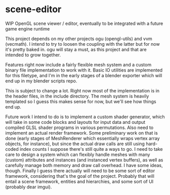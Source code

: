 # scene-editor

WIP OpenGL scene viewer / editor, eventually to be integrated with a future game engine runtime

This project depends on my other projects ogu (opengl-utils) and vvm (vecmath).
I intend to try to loosen the coupling with the latter but for now it's pretty baked in.
ogu will stay a must, as this project and that are intended to grow together.

Features right now include a fairly flexible mesh system and a custom binary file implementation to work with it.
Basic IO utilities are implemented for this filetype, and I'm in the early stages of a blender exporter which will
end up in my blender scripts repo.

This is subject to change a lot. Right now most of the implementation is in the header files, in the include directory.
The mesh system is heavily templated so I guess this makes sense for now, but we'll see how things end up.

Future work I intend to do is to implement a custom shader generator, which will take in some code blocks and layouts for
input data and output compiled GLSL shader programs in various permutations. Also need to implement an actual render framework.
Some preliminary work on that is done (early stages of MeshRenderer which essentially wraps vertex array objects, for instance),
but since the actual draw calls are still using hard-coded index counts I suppose there's still quite a ways to go. I need to
take care to design a system which can flexibly handle meshes with many (custom) attributes and instances (and instanced vertex buffers),
as well as carefully manage both memory and draw call overhead. I have some ideas, though. Finally I guess there actually will need to be
some sort of editor framework, considering that's the goal of the project. Probably that will entail a scene framework, entities and hierarchies,
and some sort of UI (probably dear imgui).
